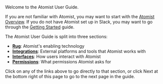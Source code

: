 Welcome to the Atomist User Guide.

If you are not familiar with Atomist, you may want to start with
the [Atomist Overview][overview].  If you do not have Atomist set up
in Slack, you may want to go through
the [Getting Started][getting-started] guide.

[overview]: /index.md
[getting-started]: /getting-started/index.md

The Atomist User Guide is split into three sections:

-   [**Rug**][rug]: Atomist's enabling technology
-   [**Integrations**][integrations]: External platforms and tools that Atomist works with
-   [**Interfaces**][interfaces]: How users interact with Atomist
-   [**Permissions**][permissions]: What permissions Atomist asks for

[rug]: rug/index.md
[integrations]: integrations/index.md
[interfaces]: interfaces/index.md
[permissions]: permissions/index.md

Click on any of the links above to go directly to that section, or
click Next at the bottom right of this page to go to the next page in
the guide.
